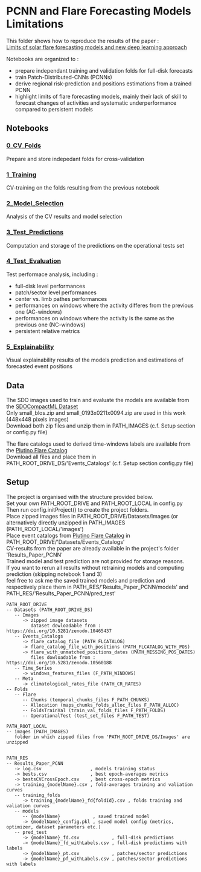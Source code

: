 # PCNN and Flare Forecasting Models Limitations

This folder shows how to reproduce the results of the paper :  
[Limits of solar flare forecasting models and new deep learning approach](https://doi.org/10.22541/essoar.170688972.24631782/v3)

Notebooks are organized to :
- prepare independant training and validation folds for full-disk forecasts
- train Patch-Distributed-CNNs (PCNNs)
- derive regional risk-prediction and positions estimations from a trained PCNN
- highlight limits of flare forecasting models,
  mainly their lack of skill to forecast changes of activities and systematic underperformance compared to persistent models

## Notebooks

### [0_CV_Folds](https://github.com/gfrancisco20/flare_limits_pcnn/blob/master/0_CV_Folds.ipynb)
Prepare and store indepedant folds for cross-validation

### [1_Training](https://github.com/gfrancisco20/flare_limits_pcnn/blob/master/1_Training.ipynb)
CV-training on the folds resulting from the previous notebook

### [2_Model_Selection](https://github.com/gfrancisco20/flare_limits_pcnn/blob/master/2_Model_Selection.ipynb)
Analysis of the CV results and model selection

### [3_Test_Predictions](https://github.com/gfrancisco20/flare_limits_pcnn/blob/master/3_Test_Predictions.ipynb)
Computation and storage of the predictions on the operational tests set

### [4_Test_Evaluation](https://github.com/gfrancisco20/flare_limits_pcnn/blob/master/4_Test_Evaluation.ipynb)
Test performace analysis, including :
- full-disk level performances
- patch/sector level performances
- center vs. limb pathes performances
- performances on windows where the activity differes from the previous one (AC-windows)
- performances on windows where the activity is the same as the previous one (NC-windows)
- persistent relative metrics

### [5_Explainability](https://github.com/gfrancisco20/flare_limits_pcnn/blob/master/5_Explainability.ipynb)
Visual explainability results of the models prediction and estimations of forecasted event positions

## Data

The SDO images used to train and evaluate the models are available from the [SDOCompactML Dataset](https://doi.org/10.5281/zenodo.10465437)    
Only small_blos.zip and small_0193x0211x0094.zip are used in this work (448x448 pixels images)    
Download both zip files and unzip them in PATH_IMAGES (c.f. Setup section or config.py file)  

The flare catalogs used to derived time-windows labels are available from the [Plutino Flare Catalog](https://doi.org/10.5281/zenodo.10560188)  
Download all files and place them in PATH_ROOT_DRIVE_DS/'Events_Catalogs' (c.f. Setup section config.py file)  

## Setup

The project is organised with the  structure provided below.  
Set your own PATH_ROOT_DRIVE and PATH_ROOT_LOCAL in config.py  
Then run config.initProject() to create the project folders.  
Place zipped images files in PATH_ROOT_DRIVE/Datasets/Images (or alternatively directly unzipped in PATH_IMAGES (PATH_ROOT_LOCAL/'images')  
Place event catalogs from [Plutino Flare Catalog](https://doi.org/10.5281/zenodo.10560188) in PATH_ROOT_DRIVE/'Datasets/Events_Catalogs'  
CV-results from the paper are already available in the project's folder 'Results_Paper_PCNN'  
Trained model and test prediction are not provided for storage reasons.  
If you want to rerun all results without retraining models and computing prediction (skipping notebook 1 and 3)   
feel free to ask me the saved trained models and prediction 
and respectively place them in PATH_RES/'Results_Paper_PCNN/models' and PATH_RES/'Results_Paper_PCNN/pred_test'
```
PATH_ROOT_DRIVE
-- Datasets (PATH_ROOT_DRIVE_DS)
   -- Images
      -> zipped image datasets
         dataset dowloadable from : https://doi.org/10.5281/zenodo.10465437 
   -- Events_Catalogs
      -> flare_catalog_file (PATH_FLCATALOG)
      -> flare_catalog_file_with_positions (PATH_FLCATALOG_WITH_POS)
      -> flare_with_unmatched_positions_dates (PATH_MISSING_POS_DATES)
         files dowloadable from : https://doi.org/10.5281/zenodo.10560188
   -- Time_Series
      -> windows_features_files (F_PATH_WINDOWS)
   -- Meta
      -> climatological_rates_file (PATH_CR_RATES)
-- Folds
   -- Flare
      -- Chunks (temporal_chunks_files F_PATH_CHUNKS)
      -- Allocation (maps_chunks_folds_alloc_files F_PATH_ALLOC)
      -- FoldsTrainVal (train_val_folds_files F_PATH_FOLDS)
      -- OperationalTest (test_set_files F_PATH_TEST)

PATH_ROOT_LOCAL
-- images (PATH_IMAGES)
   folder in which zipped files from 'PATH_ROOT_DRIVE_DS/Images' are unzipped


PATH_RES
-- Results_Paper_PCNN
   -> log.csv                  , models training status
   -> bests.csv                , best epoch-averages metrics
   -> bestsCVCrossEpoch.csv    , best cross-epoch metrics
   -> training_{modelName}.csv , fold-averages training and valiation curves
   -- training_folds
      -> training_{modelName}_fd{foldId}.csv , folds training and valiation curves
   -- models
      -- {modelName}            , saved trained model
      -> {modelName}_config.pkl , saved model config (metrics, optimizer, dataset parameters etc.)
   -- pred_test
      -> {modelName}_fd.csv            , full-disk predictions
      -> {modelName}_fd_withLabels.csv , full-disk predictions with labels
      -> {modelName}_pt.csv            , patches/sector predictions
      -> {modelName}_pf_withLabels.csv , patches/sector predictions with labels
```

